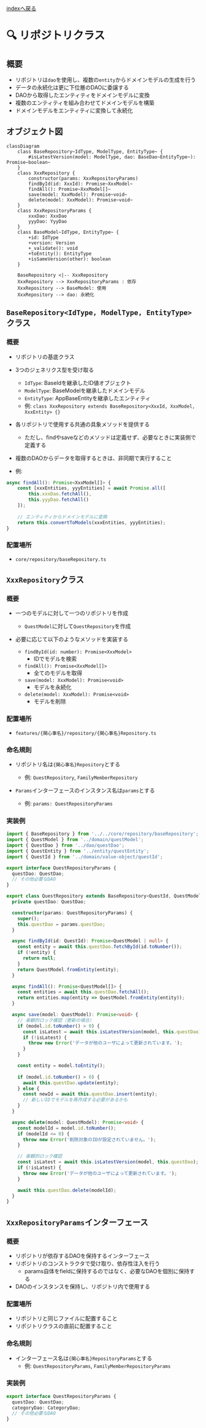 [indexへ戻る](../index.md)
# 🔍 リポジトリクラス

## 概要
- リポジトリは`dao`を使用し、複数の`entity`からドメインモデルの生成を行う
- データの永続化は更に下位層のDAOに委譲する
- DAOから取得したエンティティをドメインモデルに変換
- 複数のエンティティを組み合わせてドメインモデルを構築
- ドメインモデルをエンティティに変換して永続化

## オブジェクト図
```mermaid
classDiagram
    class BaseRepository~IdType, ModelType, EntityType~ {
        #isLatestVersion(model: ModelType, dao: BaseDao~EntityType~): Promise~boolean~
    }
    class XxxRepository {
        constructor(params: XxxRepositoryParams)
        findById(id: XxxId): Promise~XxxModel~
        findAll(): Promise~XxxModel[]~
        save(model: XxxModel): Promise~void~
        delete(model: XxxModel): Promise~void~
    }
    class XxxRepositoryParams {
        xxxDao: XxxDao
        yyyDao: YyyDao
    }
    class BaseModel~IdType, EntityType~ {
        +id: IdType
        +version: Version
        +_validate(): void
        +toEntity(): EntityType
        +isSameVersion(other): boolean
    }

    BaseRepository <|-- XxxRepository
    XxxRepository --> XxxRepositoryParams : 依存
    XxxRepository --> BaseModel: 使用
    XxxRepository --> dao: 永続化
```

## `BaseRepository<IdType, ModelType, EntityType>`クラス
### 概要
- リポジトリの基底クラス
- 3つのジェネリクス型を受け取る
  - `IdType`: BaseIdを継承したID値オブジェクト
  - `ModelType`: BaseModelを継承したドメインモデル
  - `EntityType`: AppBaseEntityを継承したエンティティ
  - 例: `class XxxRepository extends BaseRepository<XxxId, XxxModel, XxxEntity> {}`

- 各リポジトリで使用する共通の具象メソッドを提供する
  - ただし、findやsaveなどのメソッドは定義せず、必要なときに実装側で定義する

- 複数のDAOからデータを取得するときは、非同期で実行すること
- 例:
```typescript
async findAll(): Promise<XxxModel[]> {
    const [xxxEntities, yyyEntities] = await Promise.all([
        this.xxxDao.fetchAll(),
        this.yyyDao.fetchAll()
    ]);
    
    // エンティティからドメインモデルに変換
    return this.convertToModels(xxxEntities, yyyEntities);
}
```

### 配置場所
- `core/repository/baseRepository.ts`

## `XxxRepository`クラス
### 概要
- 一つのモデルに対して一つのリポジトリを作成
  - `QuestModel`に対して`QuestRepository`を作成

- 必要に応じて以下のようなメソッドを実装する
  - `findById(id: number): Promise<XxxModel>`
    - IDでモデルを検索
  - `findAll(): Promise<XxxModel[]>`
    - 全てのモデルを取得
  - `save(model: XxxModel): Promise<void>`
    - モデルを永続化
  - `delete(model: XxxModel): Promise<void>`
    - モデルを削除

### 配置場所
- `features/{関心事名}/repository/{関心事名}Repository.ts`

### 命名規則
- リポジトリ名は`{関心事名}Repository`とする
  - 例: `QuestRepository`, `FamilyMemberRepository`

- `Params`インターフェースのインスタンス名は`params`とする
  - 例: `params: QuestRepositoryParams`

### 実装例
```typescript
import { BaseRepository } from '../../core/repository/baseRepository';
import { QuestModel } from '../domain/questModel';
import { QuestDao } from '../dao/questDao';
import { QuestEntity } from '../entity/questEntity';
import { QuestId } from '../domain/value-object/questId';

export interface QuestRepositoryParams {
  questDao: QuestDao;
  // その他必要なDAO
}

export class QuestRepository extends BaseRepository<QuestId, QuestModel, QuestEntity> {
  private questDao: QuestDao;

  constructor(params: QuestRepositoryParams) {
    super();
    this.questDao = params.questDao;
  }

  async findById(id: QuestId): Promise<QuestModel | null> {
    const entity = await this.questDao.fetchById(id.toNumber());
    if (!entity) {
      return null;
    }
    return QuestModel.fromEntity(entity);
  }

  async findAll(): Promise<QuestModel[]> {
    const entities = await this.questDao.fetchAll();
    return entities.map(entity => QuestModel.fromEntity(entity));
  }

  async save(model: QuestModel): Promise<void> {
    // 楽観的ロック確認（更新の場合）
    if (model.id.toNumber() > 0) {
      const isLatest = await this.isLatestVersion(model, this.questDao);
      if (!isLatest) {
        throw new Error('データが他のユーザによって更新されています。');
      }
    }

    const entity = model.toEntity();
    
    if (model.id.toNumber() > 0) {
      await this.questDao.update(entity);
    } else {
      const newId = await this.questDao.insert(entity);
      // 新しいIDでモデルを再作成する必要があるかも
    }
  }

  async delete(model: QuestModel): Promise<void> {
    const modelId = model.id.toNumber();
    if (modelId <= 0) {
      throw new Error('削除対象のIDが設定されていません。');
    }

    // 楽観的ロック確認
    const isLatest = await this.isLatestVersion(model, this.questDao);
    if (!isLatest) {
      throw new Error('データが他のユーザによって更新されています。');
    }

    await this.questDao.delete(modelId);
  }
}
```

## `XxxRepositoryParams`インターフェース
### 概要
- リポジトリが依存するDAOを保持するインターフェース
- リポジトリのコンストラクタで受け取り、依存性注入を行う
  - params自体をfieldに保持するのではなく、必要なDAOを個別に保持する
- DAOのインスタンスを保持し、リポジトリ内で使用する

### 配置場所
- リポジトリと同じファイルに配置すること
- リポジトリクラスの直前に配置すること

### 命名規則
- インターフェース名は`{関心事名}RepositoryParams`とする
  - 例: `QuestRepositoryParams`, `FamilyMemberRepositoryParams`

### 実装例
```typescript
export interface QuestRepositoryParams {
  questDao: QuestDao;
  categoryDao: CategoryDao;
  // その他必要なDAO
}
```
